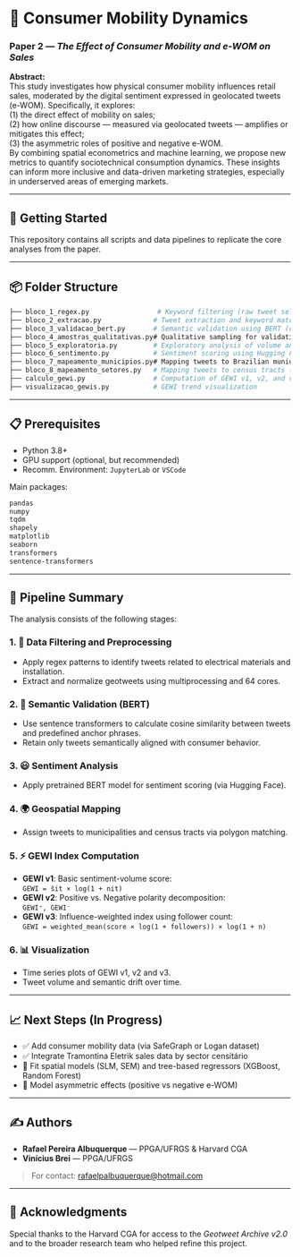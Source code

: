 
# 📍 Consumer Mobility Dynamics

### **Paper 2 — _The Effect of Consumer Mobility and e-WOM on Sales_**

**Abstract:**  
This study investigates how physical consumer mobility influences retail sales, moderated by the digital sentiment expressed in geolocated tweets (e-WOM). Specifically, it explores:  
(1) the direct effect of mobility on sales;  
(2) how online discourse — measured via geolocated tweets — amplifies or mitigates this effect;  
(3) the asymmetric roles of positive and negative e-WOM.  
By combining spatial econometrics and machine learning, we propose new metrics to quantify sociotechnical consumption dynamics. These insights can inform more inclusive and data-driven marketing strategies, especially in underserved areas of emerging markets.

---

## 🚀 Getting Started

This repository contains all scripts and data pipelines to replicate the core analyses from the paper.

---

## 📦 Folder Structure

```bash
├── bloco_1_regex.py                 # Keyword filtering (raw tweet selection)
├── bloco_2_extracao.py             # Tweet extraction and keyword matching
├── bloco_3_validacao_bert.py       # Semantic validation using BERT (cosine similarity)
├── bloco_4_amostras_qualitativas.py# Qualitative sampling for validation
├── bloco_5_exploratoria.py         # Exploratory analysis of volume and sentiment
├── bloco_6_sentimento.py           # Sentiment scoring using Hugging Face
├── bloco_7_mapeamento_municipios.py# Mapping tweets to Brazilian municipalities
├── bloco_8_mapeamento_setores.py   # Mapping tweets to census tracts (setores censitários)
├── calculo_gewi.py                 # Computation of GEWI v1, v2, and v3 indices
├── visualizacao_gewis.py           # GEWI trend visualization
```

---

## 📋 Prerequisites

- Python 3.8+
- GPU support (optional, but recommended)
- Recomm. Environment: `JupyterLab` or `VSCode`

Main packages:

```bash
pandas
numpy
tqdm
shapely
matplotlib
seaborn
transformers
sentence-transformers
```

---

## 🧪 Pipeline Summary

The analysis consists of the following stages:

### 1. 🧹 Data Filtering and Preprocessing
- Apply regex patterns to identify tweets related to electrical materials and installation.
- Extract and normalize geotweets using multiprocessing and 64 cores.

### 2. 🧠 Semantic Validation (BERT)
- Use sentence transformers to calculate cosine similarity between tweets and predefined anchor phrases.
- Retain only tweets semantically aligned with consumer behavior.

### 3. 😃 Sentiment Analysis
- Apply pretrained BERT model for sentiment scoring (via Hugging Face).

### 4. 🌍 Geospatial Mapping
- Assign tweets to municipalities and census tracts via polygon matching.

### 5. ⚡ GEWI Index Computation
- **GEWI v1**: Basic sentiment-volume score:  
  `GEWI = s̄it × log(1 + nit)`
- **GEWI v2**: Positive vs. Negative polarity decomposition:  
  `GEWI⁺, GEWI⁻`
- **GEWI v3**: Influence-weighted index using follower count:  
  `GEWI = weighted_mean(score × log(1 + followers)) × log(1 + n)`

### 6. 📊 Visualization
- Time series plots of GEWI v1, v2 and v3.
- Tweet volume and semantic drift over time.

---

## 📈 Next Steps (In Progress)

- ✅ Add consumer mobility data (via SafeGraph or Logan dataset)  
- ✅ Integrate Tramontina Eletrik sales data by sector censitário  
- 🧪 Fit spatial models (SLM, SEM) and tree-based regressors (XGBoost, Random Forest)  
- 🧠 Model asymmetric effects (positive vs negative e-WOM)

---

## ✍️ Authors

- **Rafael Pereira Albuquerque** — PPGA/UFRGS & Harvard CGA  
- **Vinícius Brei** — PPGA/UFRGS  

> For contact: rafaelpalbuquerque@hotmail.com

---

## 🎁 Acknowledgments

Special thanks to the Harvard CGA for access to the *Geotweet Archive v2.0*  
and to the broader research team who helped refine this project.
